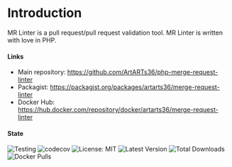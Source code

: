 # Introduction

MR Linter is a pull request/pull request validation tool. MR Linter is written with love in PHP.

#### Links

- Main repository: https://github.com/ArtARTs36/php-merge-request-linter
- Packagist: https://packagist.org/packages/artarts36/merge-request-linter
- Docker Hub: https://hub.docker.com/repository/docker/artarts36/merge-request-linter

#### State

![Testing](https://github.com/ArtARTs36/php-merge-request-linter/workflows/Testing/badge.svg?branch=master)
![codecov](https://codecov.io/gh/ArtARTs36/php-merge-request-linter/branch/master/graph/badge.svg?token=OGRWW81OHH)
![License: MIT](https://img.shields.io/badge/License-MIT-yellow.svg)
![Latest Version](https://img.shields.io/packagist/v/artarts36/merge-request-linter)
![Total Downloads](https://poser.pugx.org/artarts36/merge-request-linter/d/total.svg)
![Docker Pulls](https://img.shields.io/docker/pulls/artarts36/merge-request-linter)

